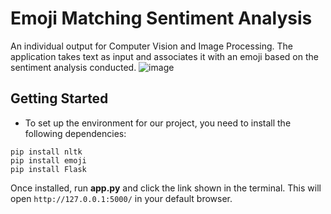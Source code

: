 # Emoji Matching Sentiment Analysis
An individual output for Computer Vision and Image Processing. The application takes text as input and associates it with an emoji based on the sentiment analysis conducted.
![image](https://github.com/user-attachments/assets/8cc1dfca-01cc-4542-850e-9948a35b542b)


## Getting Started
* To set up the environment for our project, you need to install the following dependencies:
```
pip install nltk
pip install emoji
pip install Flask
```
Once installed, run **app.py** and click the link shown in the terminal. This will open ```http://127.0.0.1:5000/``` in your default browser.

